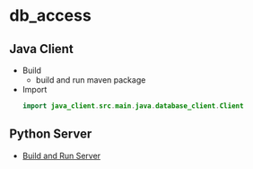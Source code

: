 # db_access

## Java Client 
- Build
  - build and run maven package
- Import
  ```java
  import java_client.src.main.java.database_client.Client
  ```
## Python Server
- <a href="https://github.com/mtvy/db_access/blob/main/python_server/README.md"> Build and Run Server <a>
